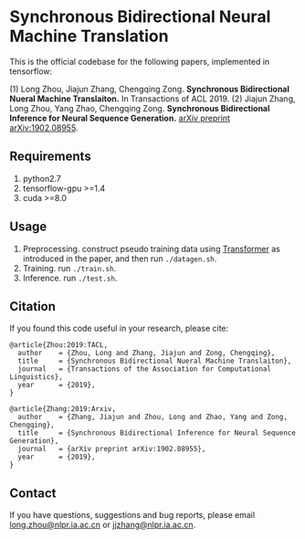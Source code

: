 
Synchronous Bidirectional Neural Machine Translation
===

This is the official codebase for the following papers, implemented in tensorflow:

(1) Long Zhou, Jiajun Zhang, Chengqing Zong. **Synchronous Bidirectional Nueral Machine Translaiton.** In Transactions of ACL 2019.
(2) Jiajun Zhang, Long Zhou, Yang Zhao, Chengqing Zong. **Synchronous Bidirectional Inference for Neural Sequence Generation.** [arXiv preprint arXiv:1902.08955](https://arxiv.org/abs/1902.08955).



Requirements
---
1. python2.7
2. tensorflow-gpu >=1.4
3. cuda >=8.0

Usage
---
1. Preprocessing. construct pseudo training data using [Transformer](https://github.com/wszlong/transformer) as introduced in the paper, 
 and then run `./datagen.sh`.
2. Training. run `./train.sh`.
3. Inference. run `./test.sh`.

## Citation
If you found this code useful in your research, please cite:
<pre><code>@article{Zhou:2019:TACL,
  author    = {Zhou, Long and Zhang, Jiajun and Zong, Chengqing},
  title     = {Synchronous Bidirectional Nueral Machine Translaiton},
  journal   = {Transactions of the Association for Computational Linguistics},
  year      = {2019},
}
</code></pre>

<pre><code>@article{Zhang:2019:Arxiv,
  author    = {Zhang, Jiajun and Zhou, Long and Zhao, Yang and Zong, Chengqing},
  title     = {Synchronous Bidirectional Inference for Neural Sequence Generation},
  journal   = {arXiv preprint arXiv:1902.08955},
  year      = {2019},
}
</code></pre>

Contact
---
If you have questions, suggestions and bug reports, please email long.zhou@nlpr.ia.ac.cn or jjzhang@nlpr.ia.ac.cn.

